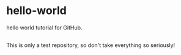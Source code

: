 # hello-world
hello world tutorial for GitHub.
##
This is only a test repository, so don't take everything so seriously!
